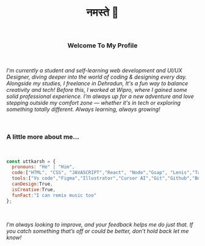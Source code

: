 <h1 align="center">नमस्ते 🌹</h1>

<br>
<h3 align="center"> Welcome To My Profile</h3>
<br>

_I'm currently a student and self-learning web development and UI/UX Designer, diving deeper into the world of coding & designing every day. Alongside my studies, I freelance in Dehradun, It's a fun way to balance creativity and tech! Before this, I worked at Wipro, where I gained some solid professional experience. I’m always up for a new adventure and love stepping outside my comfort zone — whether it's in tech or exploring something totally different. Always learning, always growing!_

<br>

<h3>A little more about me...</h3>

<br>

```javascript
const uttkarsh = {
  pronouns: "He" | "Him",
  code:["HTML", "CSS", "JAVASCRIPT","React", "Node","Gsap", "Lenis","Tailwind css", "Bootstrap",],
  tools:["Vs code","Figma","Illustrator","Cursor AI","Git","Github","Bootstrap Studio"],
  canDesign:True,
  isCreative:True,
  funFact:"I can remix music too"
};
```

<br>


_I’m always looking to improve, and your feedback helps me do just that. If you catch something that’s off or could be better, don’t hold back let me know!_
